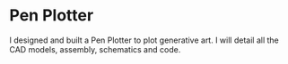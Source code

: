 # Pen Plotter
I designed and built a Pen Plotter to plot generative art. I will detail all the CAD models, assembly, schematics and code.
